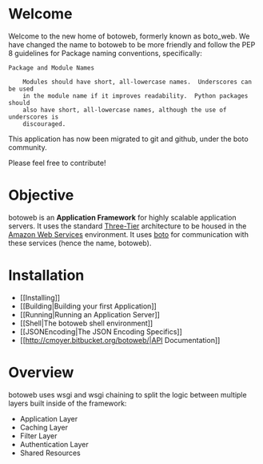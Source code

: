 Welcome
=======

Welcome to the new home of botoweb, formerly known as boto_web. We have changed the name to botoweb to be more friendly and follow the PEP 8 guidelines for Package naming conventions, specifically:

    Package and Module Names

        Modules should have short, all-lowercase names.  Underscores can be used
        in the module name if it improves readability.  Python packages should
        also have short, all-lowercase names, although the use of underscores is
        discouraged.

This application has now been migrated to git and github, under the boto community.

Please feel free to contribute!

Objective
==========

botoweb is an **Application Framework** for highly scalable application servers. It uses the standard [Three-Tier](http://en.wikipedia.org/wiki/Multitier_architecture#Three-tier_architecture) architecture to be housed in the [Amazon Web Services](http://aws.amazon.com/) environment. It uses [boto](http://code.google.com/p/boto) for communication with these services (hence the name, botoweb).

Installation
=============

 * [[Installing]]
 * [[Building|Building your first Application]]
 * [[Running|Running an Application Server]]
 * [[Shell|The botoweb shell environment]]
 * [[JSONEncoding|The JSON Encoding Specifics]]
 * [[http://cmoyer.bitbucket.org/botoweb/|API Documentation]]

Overview
========
botoweb uses wsgi and wsgi chaining to split the logic between multiple layers built inside of the framework:

 * Application Layer
 * Caching Layer
 * Filter Layer
 * Authentication Layer
 * Shared Resources
